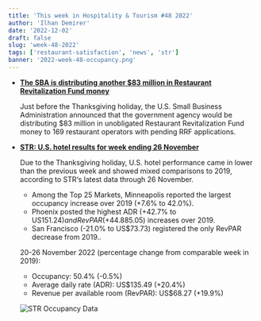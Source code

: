 ```yaml
---
title: 'This week in Hospitality & Tourism #48 2022'
author: 'Ilhan Demirer'
date: '2022-12-02'
draft: false
slug: 'week-48-2022'
tags: ['restaurant-satisfaction', 'news', 'str']
banner: '2022-week-48-occupancy.png'
---
```


- **[The SBA is distributing another $83 million in Restaurant Revitalization Fund money](https://www.nrn.com/independent-restaurants/sba-distributing-another-83-million-restaurant-revitalization-fund-money)**

  Just before the Thanksgiving holiday, the U.S. Small Business Administration announced that the government agency would be distributing $83 million in unobligated Restaurant Revitalization Fund money to 169 restaurant operators with pending RRF applications.

- **[STR: U.S. hotel results for week ending 26 November](https://str.com/press-release/str-us-hotel-results-week-ending-26-november)**

  Due to the Thanksgiving holiday, U.S. hotel performance came in lower than the previous week and showed mixed comparisons to 2019, according to STR‘s latest data through 26 November.

  - Among the Top 25 Markets, Minneapolis reported the largest occupancy increase over 2019 (+7.6% to 42.0%).
  - Phoenix posted the highest ADR (+42.7% to US$151.24) and RevPAR (+44.8% to US$85.05) increases over 2019.
  - San Francisco (-21.0% to US$73.73) registered the only RevPAR decrease from 2019..

  20-26 November 2022 (percentage change from comparable week in 2019):

  - Occupancy: 50.4% (-0.5%)
  - Average daily rate (ADR): US$135.49 (+20.4%)
  - Revenue per available room (RevPAR): US$68.27 (+19.9%)

  ![STR Occupancy Data](/images/blogimages/2022-week-48-occupancy.png)
